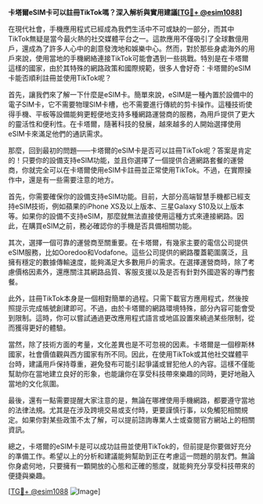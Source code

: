 **卡塔爾eSIM卡可以註冊TikTok嗎？深入解析與實用建議[[TG💪+ @esim1088](https://t.me/s/esim1088)]**

在現代社會，手機應用程式已經成為我們生活中不可或缺的一部分，而其中TikTok無疑是當今最火熱的社交媒體平台之一。這款應用不僅吸引了全球數億用戶，還成為了許多人心中的創意發洩地和娛樂中心。然而，對於那些身處海外的用戶來說，使用當地的手機網絡連接TikTok可能會遇到一些挑戰。特別是在卡塔爾這樣的國家，由於其特殊的網路政策和國際規範，很多人會好奇：卡塔爾的eSIM卡能否順利註冊並使用TikTok呢？

首先，讓我們來了解一下什麼是eSIM卡。簡單來說，eSIM是一種內置於設備中的電子SIM卡，它不需要物理SIM卡槽，也不需要進行傳統的剪卡操作。這種技術使得手機、平板等設備能夠更輕便地支持多種網路運營商的服務，為用戶提供了更大的靈活性和便利性。在卡塔爾，隨著科技的發展，越來越多的人開始選擇使用eSIM卡來滿足他們的通訊需求。

那麼，回到最初的問題——卡塔爾的eSIM卡是否可以註冊TikTok呢？答案是肯定的！只要你的設備支持eSIM功能，並且你選擇了一個提供合適網路套餐的運營商，你就完全可以在卡塔爾使用eSIM卡註冊並正常使用TikTok。不過，在實際操作中，還是有一些需要注意的地方。

首先，你需要確保你的設備支持eSIM功能。目前，大部分高端智慧手機都已經支持eSIM技術，例如蘋果的iPhone XS及以上版本、三星Galaxy S10及以上版本等。如果你的設備不支持eSIM，那麼就無法直接使用這種方式來連接網路。因此，在購買eSIM之前，務必確認你的手機是否具備相關功能。

其次，選擇一個可靠的運營商至關重要。在卡塔爾，有幾家主要的電信公司提供eSIM服務，比如Ooredoo和Vodafone。這些公司提供的網路覆蓋範圍廣泛，且擁有穩定的數據傳輸速度，能夠滿足大多數用戶的需求。在選擇運營商時，除了考慮價格因素外，還應關注其網路品質、客服支援以及是否有針對外國遊客的專門套餐。

此外，註冊TikTok本身是一個相對簡單的過程。只需下載官方應用程式，然後按照提示完成帳號創建即可。不過，由於卡塔爾的網路環境特殊，部分內容可能會受到限制。這時，你可以嘗試通過更改應用程式語言或地區設置來繞過某些限制，從而獲得更好的體驗。

當然，除了技術方面的考量，文化差異也是不可忽視的因素。卡塔爾是一個穆斯林國家，社會價值觀與西方國家有所不同。因此，在使用TikTok或其他社交媒體平台時，建議用戶保持尊重，避免發布可能引起爭議或冒犯他人的內容。這樣不僅能幫助你在當地建立良好的形象，也能讓你在享受科技帶來樂趣的同時，更好地融入當地的文化氛圍。

最後，還有一點需要提醒大家注意的是，無論在哪裡使用手機網路，都要遵守當地的法律法規。尤其是在涉及跨境交易或支付時，更要謹慎行事，以免觸犯相關規定。如果你對某些政策不太了解，可以提前諮詢專業人士或查閱官方網站上的相關資訊。

總之，卡塔爾的eSIM卡是可以成功註冊並使用TikTok的，但前提是你要做好充分的準備工作。希望以上的分析和建議能夠幫助到正在考慮這一問題的朋友們。無論你身處何地，只要擁有一顆開放的心態和正確的態度，就能夠充分享受科技帶來的便捷與樂趣。

[[TG💪+ @esim1088](https://t.me/s/esim1088) ![Image](https://i.postimg.cc/4NQfJmqS/Snipaste-2025-05-13-00-14-12.png)]